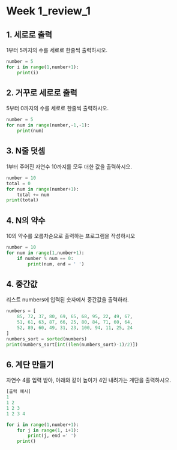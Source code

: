 # Week 1_review_1

## 1. 세로로 출력

 1부터 5까지의 수를 세로로 한줄씩 출력하시오.

```python
number = 5
for i in range(1,number+1):
    print(i)
```



## 2. 거꾸로 세로로 출력

5부터 0까지의 수를 세로로 한줄씩 출력하시오.

```python
number = 5
for num in range(number,-1,-1):
    print(num)
```



## 3. N줄 덧셈

 1부터 주어진 자연수 10까지를 모두 더한 값을 출력하시오.

```python
number = 10
total = 0
for num in range(number+1):
    total += num
print(total)
```



## 4. N의 약수

10의 약수를 오름차순으로 출력하는 프로그램을 작성하시오

```python
number = 10
for num in range(1,number+1):
    if number % num == 0:
        print(num, end = ' ')
```



## 4. 중간값

리스트 numbers에 입력된 숫자에서 중간값을 출력하라.

```python
numbers = [
    85, 72, 37, 80, 69, 65, 68, 95, 22, 49, 67,
    51, 61, 63, 87, 66, 25, 80, 84, 71, 60, 64,
    52, 89, 60, 49, 31, 23, 100, 94, 11, 25, 24
]
numbers_sort = sorted(numbers)
print(numbers_sort[int((len(numbers_sort)-1)/2)])
```





## 6. 계단 만들기

자연수 4를 입력 받아, 아래와 같이 높이가 4인 내려가는 계단을 출력하시오.

```python
[출력 예시]
1
1 2 
1 2 3 
1 2 3 4 
```

```python
for i in range(1,number+1):
    for j in range(1, i+1):
        print(j, end =' ')
    print()
```

